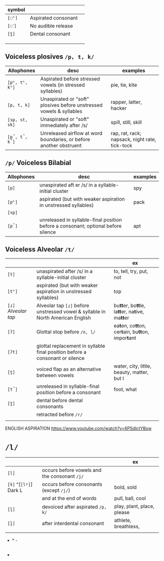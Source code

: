 
| symbol |                     |     |
| ------ | ------------------- | --- |
| `[◌ʰ]` | Aspirated consonant |     |
| `[◌˺]` | No audible release  |     |
| `[t̪]` | Dental consonant    |     |
|        |                     |     |
|        |                     |     |
|        |                     |     |





## Voiceless plosives `/p, t, k/`

| Allophones     | desc                                                                | examples                                       |
| -------------- | ------------------------------------------------------------------- | ---------------------------------------------- |
| `[pʰ, tʰ, kʰ]` | Aspirated before stressed vowels (in stressed syllables)            | pie, tie, kite                                 |
| `[p, t, k]`    | Unaspirated or "soft" plosives before unstressed vowels & syllables | rapper, latter, hacker                         |
| `[sp, st, sk]` | Unaspirated or "soft" immediately after /s/                         | spill, still, skill                            |
| `[p̚, t̚, k̚]` | Unreleased airflow at word boundaries, or before another obstruent  | rap, rat, rack; napsack, night rate, tick-tock |




## `/p/` Voiceless Bilabial



| Allophones | desc                                                                              | examples |
| ---------- | --------------------------------------------------------------------------------- | -------- |
| `[p]`      | unaspirated aft er /s/ in a syllable-initial cluster                              | spy      |
| `[pʰ]`     | aspirated (but with weaker aspiration in unstressed syllables)                    | pack     |
| `[sp]`     |                                                                                   |          |
| `[p̚]`     | unreleased in syllable-final position before a consonant; optional before silence | apt      |





## Voiceless Alveolar `/t/`

|                      |                                                                                 | ex                                                            |
| -------------------- | ------------------------------------------------------------------------------- | ------------------------------------------------------------- |
| `[t]`                | unaspirated after /s/ in a syllable-initial cluster                            | to, tell, try, put, not                                       |
| `[tʰ]`               | aspirated (but with weaker aspiration in unstressed syllables)                  | top                                                           |
| `[ɾ]` *Alveolar tap* | Alveolar tap `[ɾ]` before unstressed vowel & syllable in North American English | bu**tt**er, bo**tt**le, la**tt**er, na**t**ive, ma**tt**er    |
| `[ʔ]`                | Glottal stop before `/n, l/`                                                    | ea**t**en, co**tt**on, cer**t**ain, bu**tt**on, impor**t**ant |
| `[ʔt]`               | glottal replacement in syllable final position before a consonant or silence   |                                                               |
| `[t̬]`               | voiced flap as an alternative between vowels                                    | water, city, little, beauty, matter, but I                                   |
| `[t̚]`               | unreleased in syllable-final position before a consonant                        | foot, what                                                    |
| `[t̪]`               | dental before dental consonants                                                 |                                                               |
|                      | retracted before `/r/`                                                          |                                                               |
|                      |                                                                                 |                                                               |

ENGLISH ASPIRATION
https://www.youtube.com/watch?v=6PSdlctYBsw



# `/l/`

|                        |                                              | ex                         |
| ---------------------- | -------------------------------------------- | -------------------------- |
| `[l]`                  | occurs before vowels and the consonant `/j/` |                            |
| `[ɫ]` ^[`[lˠ]`] Dark L | occurs before consonants (except `/j/`)      | bold, sold                 |
|                        | and at the end of words                      | pull, ball, cool           |
| `[l̥]`                 | devoiced after aspirated `/p, k/`            | play, plant, place, please |
| `[l̪]`                 | after interdental consonant                  | athlete, breathless,                    |
|                        |                                              |                            |





- ʰ - 
- ##
